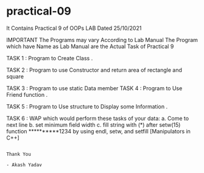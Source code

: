 # practical-09
It Contains Practical 9 of OOPs LAB Dated 25/10/2021
  
  IMPORTANT 
   The Programs may vary According to Lab Manual
   The Program which have Name as Lab Manual are the Actual Task of Practical 9
   
TASK 1 :
Program to Create Class  .

TASK 2 :
Program to use Constructor and return area of rectangle and square  

TASK 3 :
Program to use static Data member
TASK 4 :
Program to Use Friend function .

TASK 5 :
Program to Use structure to Display some Information .

TASK 6 :
   WAP which would perform these tasks of your data:
   a. Come to next line
   b. set minimum field width
   c. fill string with (*) after setw(15) function
    **********1234
   by using endl, setw, and setfill [Manipulators in C++] 
   
     
      
      
                                                                                                                 Thank You
                                                                                                                - Akash Yadav
                                                                                                                



